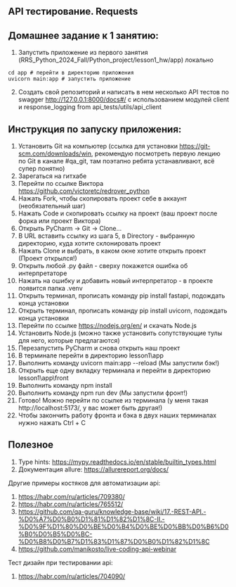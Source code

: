 ## API тестирование. Requests
## Домашнее задание к 1 занятию:
1. Запустить приложение из первого занятия (RRS_Python_2024_Fall/Python_project/lesson1_hw/app) локально
```commandline
cd app # перейти в директорию приложения
uvicorn main:app # запустить приложение
```
2. Создать свой репозиторий и написать в нем несколько API тестов по swagger http://127.0.0.1:8000/docs#/
с использованием модулей client и response_logging from api_tests/utils/api_client
## Инструкция по запуску приложения:
1. Установить Git на компьютер (ссылка для установки https://git-scm.com/downloads/win, рекомендую посмотреть первую лекцию по Git в канале #qa_git, там поэтапно ребята устанавливают, всё супер понятно)
2. Зарегаться на гитхабе
3. Перейти по ссылке Виктора https://github.com/victoretc/redrover_python
4. Нажать Fork, чтобы скопировать проект себе в аккаунт (необязательный шаг)
5. Нажать Code и скопировать ссылку на проект  (ваш проект после форка или проект Виктора)
6. Открыть PyCharm -> Git -> Clone...
7. В URL вставить ссылку из шага 5, в Directory - выбранную директорию, куда хотите склонировать проект
8. Нажать Clone и выбрать, в каком окне хотите открыть проект (Проект открылся!)
9. Открыть любой .py файл - сверху покажется ошибка об интерпретаторе
10. Нажать на ошибку и добавить новый интерпретатор - в проекте появится папка .venv
11. Открыть терминал, прописать команду pip install fastapi, подождать конца установки
12. Открыть терминал, прописать команду pip install uvicorn, подождать конца установки
13. Перейти по ссылке https://nodejs.org/en/ и скачать Node.js
14. Установить Node.js (можно также установить сопутствующие тулы для него, которые предлагаются)
15. Перезапустить PyCharm и снова открыть наш проект
16. В терминале перейти в директорию lesson1\app
17. Выполнить команду uvicorn main:app --reload (Мы запустили бэк!)
18. Открыть еще одну вкладку терминала и перейти в директорию lesson1\app\front
19. Выполнить команду npm install
20. Выполнить команду npm run dev (Мы запустили фронт!)
21. Готово! Можно перейти по ссылке из терминала (у меня такая http://localhost:5173/, у вас может быть другая!)
22. Чтобы закончить работу фронта и бэка в двух наших терминалах нужно нажать Ctrl + C
## Полезное 

1. Type hints: <https://mypy.readthedocs.io/en/stable/builtin_types.html>
2. Документация allure: <https://allurereport.org/docs/> 

Другие примеры костяков для автоматизации api: 
1. <https://habr.com/ru/articles/709380/> 
2. <https://habr.com/ru/articles/765512/>
3. <https://github.com/qa-guru/knowledge-base/wiki/17.-REST-API.-%D0%A7%D0%B0%D1%81%D1%82%D1%8C-II.-%D0%9F%D1%80%D0%BE%D0%B4%D0%BE%D0%BB%D0%B6%D0%B0%D0%B5%D0%BC-%D0%B8%D0%B7%D1%83%D1%87%D0%B0%D1%82%D1%8C>
4. <https://github.com/manikosto/live-coding-api-webinar>

Тест дизайн при тестировании api: 
1. <https://habr.com/ru/articles/704090/>